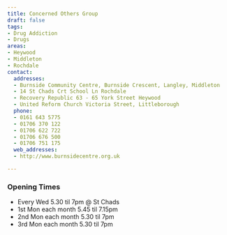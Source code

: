 ```yaml
---
title: Concerned Others Group
draft: false
tags:
- Drug Addiction
- Drugs
areas:
- Heywood
- Middleton
- Rochdale
contact:
  addresses:
  - Burnside Community Centre, Burnside Crescent, Langley, Middleton
  - 14 St Chads Crt School Ln Rochdale
  - Recovery Republic 63 - 65 York Street Heywood
  - United Reform Church Victoria Street, Littleborough
  phone:
  - 0161 643 5775
  - 01706 370 122
  - 01706 622 722
  - 01706 676 500
  - 01706 751 175
  web_addresses:
  - http://www.burnsidecentre.org.uk

---
```


### Opening Times
* Every Wed 5.30 til 7pm @ St Chads
* 1st Mon  each month 5.45 til 7.15pm
* 2nd Mon each month 5.30 til 7pm
* 3rd Mon each month 5.30 til 7pm

